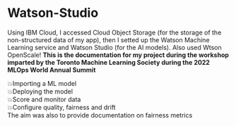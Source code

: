 # Watson-Studio
Using IBM Cloud, I accessed Cloud Object Storage (for the storage of the non-structured data of my app), then I setted up the Watson Machine Learning service and Watson Studio (for the AI models). Also used Wtson OpenScale!
**This is the documentation for my project during the workshop imparted by the Toronto Machine Learning Society during the 2022 MLOps World Annual Summit**

💥Importing a ML model
<br/>
💥Deploying the model
<br/>
💥Score and monitor data
<br/>
💥Configure quality, fairness and drift
<br/>
The aim was also to provide documentation on fairness metrics
